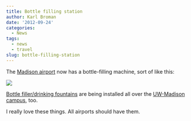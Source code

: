 ```yaml
---
title: Bottle filling station
author: Karl Broman
date: '2012-09-24'
categories:
  - News
tags:
  - news
  - travel
slug: bottle-filling-station
---
```


The [Madison airport](http://www.msnairport.com) now has a bottle-filling machine, sort of like this:

[![](http://www.elkayusa.com/Images_Content/images/EZH2O_retro-unit_rdax_406x502.jpg)](http://www.elkayusa.com/cps/rde/xchg/elkay/hs.xsl/elkay-com-97220.aspx?pid=LZWSRK)

[Bottle filler/drinking fountains](http://www.elkayusa.com/cps/rde/xchg/elkay/hs.xsl/elkay-com-103031.aspx) are being installed all over the [UW-Madison campus](http://www.wisc.edu), too.

I really love these things.  All airports should have them.
